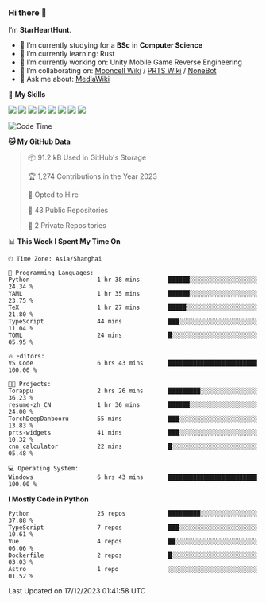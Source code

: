 ### Hi there 👋

I’m **StarHeartHunt**.

- 🏫 I’m currently studying for a **BSc** in **Computer Science**
- 🌱 I’m currently learning: Rust
- 🔭 I’m currently working on: Unity Mobile Game Reverse Engineering
- 👯 I’m collaborating on: [Mooncell Wiki](https://fgo.wiki/) / [PRTS Wiki](http://prts.wiki/) / [NoneBot](https://github.com/nonebot)
- 💬 Ask me about: [MediaWiki](https://www.mediawiki.org)

🌟 **My Skills**

![](https://img.shields.io/badge/-Python-3e74a2?style=flat-square&logo=Python&logoColor=fff)
![](https://img.shields.io/badge/-Node.js-339933?style=flat-square&logo=node.js&logoColor=fff)
![](https://img.shields.io/badge/-Vue-4fc08d?style=flat-square&logo=vue.js&logoColor=fff)
![](https://img.shields.io/badge/-React-2d98ce?style=flat-square&logo=React&logoColor=fff)
![](https://img.shields.io/badge/-TypeScript-3178C6?style=flat-square&logo=TypeScript&logoColor=fff)
![](https://img.shields.io/badge/-Docker-2496ED?style=flat-square&logo=Docker&logoColor=fff)
![](https://img.shields.io/badge/-Linux-000000?style=flat-square&logo=Linux&logoColor=fff)
![](https://img.shields.io/badge/-Dotnet-512bd4?style=flat-square&logo=.net&logoColor=fff)

<!--START_SECTION:waka-->
![Code Time](http://img.shields.io/badge/Code%20Time-795%20hrs%2032%20mins-blue)

**🐱 My GitHub Data** 

> 📦 91.2 kB Used in GitHub's Storage 
 > 
> 🏆 1,274 Contributions in the Year 2023
 > 
> 💼 Opted to Hire
 > 
> 📜 43 Public Repositories 
 > 
> 🔑 2 Private Repositories 
 > 
📊 **This Week I Spent My Time On** 

```text
🕑︎ Time Zone: Asia/Shanghai

💬 Programming Languages: 
Python                   1 hr 38 mins        ██████░░░░░░░░░░░░░░░░░░░   24.34 % 
YAML                     1 hr 35 mins        ██████░░░░░░░░░░░░░░░░░░░   23.75 % 
TeX                      1 hr 27 mins        █████░░░░░░░░░░░░░░░░░░░░   21.80 % 
TypeScript               44 mins             ███░░░░░░░░░░░░░░░░░░░░░░   11.04 % 
TOML                     24 mins             █░░░░░░░░░░░░░░░░░░░░░░░░   05.95 % 

🔥 Editors: 
VS Code                  6 hrs 43 mins       █████████████████████████   100.00 % 

🐱‍💻 Projects: 
Torappu                  2 hrs 26 mins       █████████░░░░░░░░░░░░░░░░   36.23 % 
resume-zh_CN             1 hr 36 mins        ██████░░░░░░░░░░░░░░░░░░░   24.00 % 
TorchDeepDanbooru        55 mins             ███░░░░░░░░░░░░░░░░░░░░░░   13.83 % 
prts-widgets             41 mins             ███░░░░░░░░░░░░░░░░░░░░░░   10.32 % 
cnn_calculator           22 mins             █░░░░░░░░░░░░░░░░░░░░░░░░   05.48 % 

💻 Operating System: 
Windows                  6 hrs 43 mins       █████████████████████████   100.00 % 
```

**I Mostly Code in Python** 

```text
Python                   25 repos            █████████░░░░░░░░░░░░░░░░   37.88 % 
TypeScript               7 repos             ███░░░░░░░░░░░░░░░░░░░░░░   10.61 % 
Vue                      4 repos             ██░░░░░░░░░░░░░░░░░░░░░░░   06.06 % 
Dockerfile               2 repos             █░░░░░░░░░░░░░░░░░░░░░░░░   03.03 % 
Astro                    1 repo              ░░░░░░░░░░░░░░░░░░░░░░░░░   01.52 % 
```




 Last Updated on 17/12/2023 01:41:58 UTC
<!--END_SECTION:waka-->
